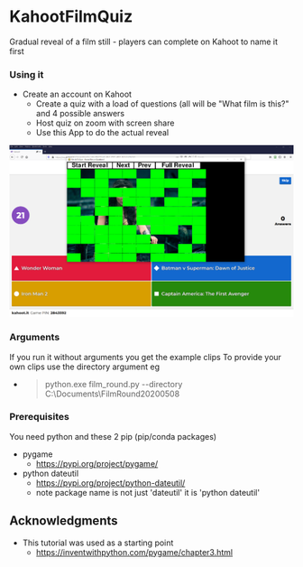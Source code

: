 # KahootFilmQuiz
Gradual reveal of a film still - players can complete on Kahoot to name it first

### Using it
* Create an account on Kahoot
  * Create a quiz with a load of questions (all will be "What film is this?" and 4 possible answers
  * Host quiz on zoom with screen share
  * Use this App to do the actual reveal
  
![How to use with Kahoot](docs/UsageScreenshot.png?raw=true "How to use with Kahoot")  


### Arguments
If you run it without arguments you get the example clips
To provide your own clips use the directory argument eg
* > python.exe film_round.py --directory C:\Documents\FilmRound20200508

### Prerequisites

You need python and these 2 pip (pip/conda packages)
* pygame  
    * https://pypi.org/project/pygame/
* python dateutil 
  * https://pypi.org/project/python-dateutil/
  * note package name is not just 'dateutil' it is 'python dateutil'


## Acknowledgments

* This tutorial was used as a starting point
  * https://inventwithpython.com/pygame/chapter3.html
